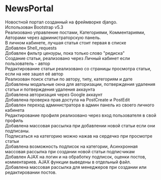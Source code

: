# NewsPortal
Новостной портал созданный на фреймворке django.<br>
Использован Bootstrap v5.3<br>
Реализовано управление постами, Категориями, Комментариями, Авторами через администраторскую панель.<br>
В личном кабинете, лучшая статья стоит первая в списке<br>
Добавлен Shell_requests<br>
Добавлен фильтр цензуры, пока только слово "редиска"<br>
Создание статьи, реализовано через Личный кабинет если пользователь - автор<br>
Редактирование статьи реализовано со страницы просмотра статьи, если на нее зашел её автор<br>
Реализован поиск статьи по автору, типу, категориям и дате<br>
Добавлены модальные окна для авторизации, потверждения удаления статьи и потверждения удаления аккаунта<br>
Добавлена авторизация через Google аккаунт<br>
Добавлена проверка прав доступа на PostCreate и PostEdit<br>
Добавлен переход администратора в админ панель из своего личного кабинета<br>
Редактирование профиля реализовано через вход пользователя в свой профиль<br>
Добавлена массовая рассылка при добавлении новой статьи если они подписаны.<br>
Подписаться на категорию можно нажав на сердечко при просмотре статьи<br>
Добавлена возможность подписок на категории, Асинхронная массовая рассылка при создании новой статьи подписчикам<br>
Добавлен AJAX на логин и на обработку подписок, оценки постов, комментариев. AJAX функции выведены в отдельный файл.<br>
Добавлена массовая рассылка для менеджеров при создании или редактировании постов.